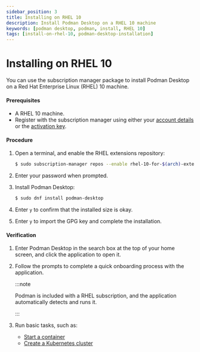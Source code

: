 ```yaml
---
sidebar_position: 3
title: Installing on RHEL 10
description: Install Podman Desktop on a RHEL 10 machine
keywords: [podman desktop, podman, install, RHEL 10]
tags: [install-on-rhel-10, podman-desktop-installation]
---
```


# Installing on RHEL 10

You can use the subscription manager package to install Podman Desktop on a Red Hat Enterprise Linux (RHEL) 10 machine.

#### Prerequisites

- A RHEL 10 machine.
- Register with the subscription manager using either your [account details](https://docs.redhat.com/en/documentation/red_hat_enterprise_linux/9/html/configuring_basic_system_settings/assembly_registering-the-system-and-managing-subscriptions_configuring-basic-system-settings#registering-a-system-by-using-the-command-line_assembly_registering-the-system-and-managing-subscriptions) or the [activation key](https://docs.redhat.com/en/documentation/subscription_central/1-latest/html/getting_started_with_rhel_system_registration/basic-reg-rhel-cli#proc-reg-rhel-rhc-act-key_).

#### Procedure

1. Open a terminal, and enable the RHEL extensions repository:

   ```sh
   $ sudo subscription-manager repos --enable rhel-10-for-$(arch)-extensions-rpms
   ```

1. Enter your password when prompted.
1. Install Podman Desktop:
   ```sh
   $ sudo dnf install podman-desktop
   ```
1. Enter `y` to confirm that the installed size is okay.
1. Enter `y` to import the GPG key and complete the installation.

#### Verification

1. Enter Podman Desktop in the search box at the top of your home screen, and click the application to open it.
1. Follow the prompts to complete a quick onboarding process with the application.

   :::note

   Podman is included with a RHEL subscription, and the application automatically detects and runs it.

   :::

1. Run basic tasks, such as:
   - [Start a container](/docs/containers/starting-a-container)
   - [Create a Kubernetes cluster](/docs/kubernetes/creating-a-kube-cluster)
